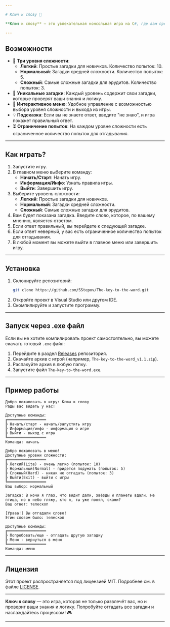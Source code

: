 ```yaml
---

# Ключ к слову 🧩

**Ключ к слову** — это увлекательная консольная игра на C#, где вам предстоит отгадывать слова по загадкам. Игра предлагает три уровня сложности: Легкий, Нормальный и Сложный. Каждый уровень содержит уникальные загадки, которые проверят вашу эрудицию и логическое мышление. В новой версии добавлены ограничения на количество попыток для каждого уровня, что делает игру ещё более интересной и динамичной!

---
```


## Возможности
- 🎲 **Три уровня сложности**:
  - **Легкий**: Простые загадки для новичков. Количество попыток: 10.
  - **Нормальный**: Загадки средней сложности. Количество попыток: 5.
  - **Сложный**: Самые сложные загадки для эрудитов. Количество попыток: 3.
- 🧠 **Уникальные загадки**: Каждый уровень содержит свои загадки, которые проверят ваши знания и логику.
- 🔄 **Интерактивное меню**: Удобное управление с возможностью выбора уровня сложности и выхода из игры.
- 💡 **Подсказка**: Если вы не знаете ответ, введите "не знаю", и игра покажет правильный ответ.
- ⏳ **Ограничение попыток**: На каждом уровне сложности есть ограниченное количество попыток для отгадывания.

---

## Как играть?
1. Запустите игру.
2. В главном меню выберите команду:
   - **Начать/Старт**: Начать игру.
   - **Информация/Инфо**: Узнать правила игры.
   - **Выйти**: Завершить игру.
3. Выберите уровень сложности:
   - **Легкий**: Простые загадки для новичков.
   - **Нормальный**: Загадки средней сложности.
   - **Сложный**: Самые сложные загадки для эрудитов.
4. Вам будет показана загадка. Введите слово, которое, по вашему мнению, является ответом.
5. Если ответ правильный, вы перейдете к следующей загадке.
6. Если ответ неверный, у вас есть ограниченное количество попыток для отгадывания.
7. В любой момент вы можете выйти в главное меню или завершить игру.

---

## Установка
1. Склонируйте репозиторий:
   ```bash
   git clone https://github.com/SStepov/The-key-to-the-word.git
   ```
2. Откройте проект в Visual Studio или другом IDE.
3. Скомпилируйте и запустите программу.

---

## Запуск через .exe файл
Если вы не хотите компилировать проект самостоятельно, вы можете скачать готовый `.exe` файл:
1. Перейдите в раздел [Releases](https://github.com/SStepov/The-key-to-the-word/releases) репозитория.
2. Скачайте архив с игрой (например, `The-key-to-the-word_v1.1.zip`).
3. Распакуйте архив в любую папку.
4. Запустите файл `The-key-to-the-word.exe`.

---

## Пример работы
```
Добро пожаловать в игру: Ключ к слову
Рады вас видеть у нас!

Доступные команды:
╔═════════════════
╠ Начать/старт - начать/запустить игру
╠ Информация/инфо - информация о игре
╠ Выйти - выход с игры
╚═════════════════
Команда: начать

Добро пожаловать в меню!
Доступные уровни сложности:
╔═════════════════
╠ Легкий(Lite) - очень легко (попыток: 10)
╠ Нормальный(Normal) - придется подумать (попыток: 5)
╠ Сложный(Hard) - никак не отгадать (попыток: 3)
╠ Выйти(Exit) - выйти с игры
╚═════════════════
Ваш выбор: нормальный

Загадка: В ночи я глаз, что видит дали, звёзды и планеты вдали. Не птица, но в небо гляжу, кто я, ты уже понял, скажи?
Ваш ответ: телескоп

[Урааа!] Вы отгадали слово!
Этим словом было: телескоп

Доступные команды:
╔═════════════════
╠ Попробовать/еще - отгадать другую загадку
╠ Меню - вернуться в меню
╚═════════════════
Команда: меню
```

---

## Лицензия
Этот проект распространяется под лицензией MIT. Подробнее см. в файле [LICENSE](LICENSE).

---

**Ключ к слову** — это игра, которая не только развлечёт вас, но и проверит ваши знания и логику. Попробуйте отгадать все загадки и наслаждайтесь процессом! 🎮

---
